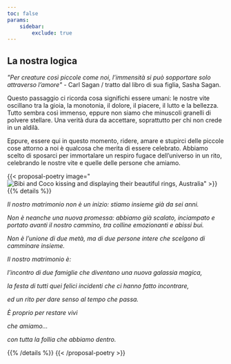 ```yaml
---
toc: false
params:
    sidebar:
        exclude: true
---
```


## La nostra logica

_"Per creature così piccole come noi, l’immensità si può sopportare solo attraverso l’amore"_ - Carl Sagan / tratto dal libro di sua figlia, Sasha Sagan.

Questo passaggio ci ricorda cosa significhi essere umani: le nostre vite oscillano tra la gioia, la monotonia, il dolore, il piacere, il lutto e la bellezza. Tutto sembra così immenso, eppure non siamo che minuscoli granelli di polvere stellare. Una verità dura da accettare, soprattutto per chi non crede in un aldilà.

Eppure, essere qui in questo momento, ridere, amare e stupirci delle piccole cose attorno a noi è qualcosa che merita di essere celebrato. Abbiamo scelto di sposarci per immortalare un respiro fugace dell’universo in un rito, celebrando le nostre vite e quelle delle persone che amiamo.

{{< proposal-poetry image="![Bibi and Coco kissing and displaying their beautiful rings, Australia](/images/proposal.webp)" >}}
{{% details %}}

_Il nostro matrimonio non è un inizio: stiamo insieme già da sei anni._

_Non è neanche una nuova promessa: abbiamo già scalato, inciampato e portato avanti il nostro cammino, tra colline emozionanti e abissi bui._

_Non è l’unione di due metà, ma di due persone intere che scelgono di camminare insieme._

_Il nostro matrimonio è:_

_l’incontro di due famiglie che diventano una nuova galassia magica,_

_la festa di tutti quei felici incidenti che ci hanno fatto incontrare,_

_ed un rito per dare senso al tempo che passa._

_È proprio per restare vivi_

_che amiamo…_

_con tutta la follia che abbiamo dentro._

{{% /details %}}
{{< /proposal-poetry >}}
